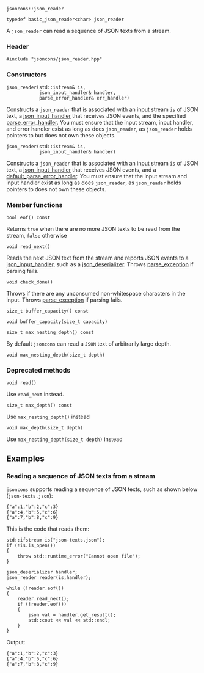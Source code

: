     jsoncons::json_reader

    typedef basic_json_reader<char> json_reader

A `json_reader` can read a sequence of JSON texts from a stream.

### Header

    #include "jsoncons/json_reader.hpp"

### Constructors

    json_reader(std::istream& is,
                json_input_handler& handler,
                parse_error_handler& err_handler)
Constructs a `json_reader` that is associated with an input stream `is` of JSON text, a [json_input_handler](json_input_handler) that receives JSON events, and the specified [parse_error_handler](parse_error_handler).
You must ensure that the input stream, input handler, and error handler exist as long as does `json_reader`, as `json_reader` holds pointers to but does not own these objects.

    json_reader(std::istream& is,
                json_input_handler& handler)
Constructs a `json_reader` that is associated with an input stream `is` of JSON text, a [json_input_handler](json_input_handler) that receives JSON events, and a [default_parse_error_handler](default_parse_error_handler).
You must ensure that the input stream and input handler exist as long as does `json_reader`, as `json_reader` holds pointers to does not own these objects.

### Member functions

    bool eof() const
Returns `true` when there are no more JSON texts to be read from the stream, `false` otherwise

    void read_next()
Reads the next JSON text from the stream and reports JSON events to a [json_input_handler](json_input_handler), such as a [json_deserializer](json_deserializer).
Throws [parse_exception](parse_exception) if parsing fails.

    void check_done()
Throws if there are any unconsumed non-whitespace characters in the input.
Throws [parse_exception](parse_exception) if parsing fails.

    size_t buffer_capacity() const

    void buffer_capacity(size_t capacity)

    size_t max_nesting_depth() const
By default `jsoncons` can read a `JSON` text of arbitrarily large depth.

    void max_nesting_depth(size_t depth)

### Deprecated methods

    void read()
Use `read_next` instead. 

    size_t max_depth() const
Use `max_nesting_depth()` instead

    void max_depth(size_t depth)
Use `max_nesting_depth(size_t depth)` instead

## Examples


### Reading a sequence of JSON texts from a stream

`jsoncons` supports reading a sequence of JSON texts, such as shown below (`json-texts.json`):

    {"a":1,"b":2,"c":3}
    {"a":4,"b":5,"c":6}
    {"a":7,"b":8,"c":9}

This is the code that reads them: 

    std::ifstream is("json-texts.json");
    if (!is.is_open())
    {
        throw std::runtime_error("Cannot open file");
    }

    json_deserializer handler;
    json_reader reader(is,handler);

    while (!reader.eof())
    {
        reader.read_next();
        if (!reader.eof())
        {
            json val = handler.get_result();
            std::cout << val << std::endl;
        }
    }

Output:

    {"a":1,"b":2,"c":3}
    {"a":4,"b":5,"c":6}
    {"a":7,"b":8,"c":9}

